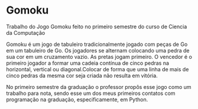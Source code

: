 # Gomoku
Trabalho do Jogo Gomoku feito no primeiro semestre do curso de Ciencia da Computação


Gomoku é um jogo de tabuleiro tradicionalmente jogado com peças de Go em um tabuleiro de Go. Os jogadores se alternam colocando uma pedra de sua cor em um cruzamento vazio. As pretas jogam primeiro. O vencedor é o primeiro jogador a formar uma cadeia contínua de cinco pedras na horizontal, vertical ou diagonal.Colocar de forma que uma linha de mais de cinco pedras da mesma cor seja criada não resulta em vitória. 

No primeiro semestre da graduação o professor propôs esse jogo como um trabalho para nota, sendo esse um dos meus primeiros contatos com programação na graduação, especificamente, em Python.

